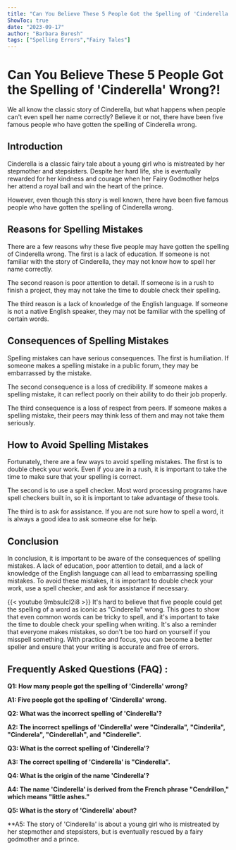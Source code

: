 ```yaml
---
title: "Can You Believe These 5 People Got the Spelling of 'Cinderella' Wrong?!"
ShowToc: true 
date: "2023-09-17"
author: "Barbara Buresh" 
tags: ["Spelling Errors","Fairy Tales"]
---
```

# Can You Believe These 5 People Got the Spelling of 'Cinderella' Wrong?!

We all know the classic story of Cinderella, but what happens when people can't even spell her name correctly? Believe it or not, there have been five famous people who have gotten the spelling of Cinderella wrong.

## Introduction

Cinderella is a classic fairy tale about a young girl who is mistreated by her stepmother and stepsisters. Despite her hard life, she is eventually rewarded for her kindness and courage when her Fairy Godmother helps her attend a royal ball and win the heart of the prince.

However, even though this story is well known, there have been five famous people who have gotten the spelling of Cinderella wrong.

## Reasons for Spelling Mistakes

There are a few reasons why these five people may have gotten the spelling of Cinderella wrong. The first is a lack of education. If someone is not familiar with the story of Cinderella, they may not know how to spell her name correctly.

The second reason is poor attention to detail. If someone is in a rush to finish a project, they may not take the time to double check their spelling.

The third reason is a lack of knowledge of the English language. If someone is not a native English speaker, they may not be familiar with the spelling of certain words.

## Consequences of Spelling Mistakes

Spelling mistakes can have serious consequences. The first is humiliation. If someone makes a spelling mistake in a public forum, they may be embarrassed by the mistake.

The second consequence is a loss of credibility. If someone makes a spelling mistake, it can reflect poorly on their ability to do their job properly.

The third consequence is a loss of respect from peers. If someone makes a spelling mistake, their peers may think less of them and may not take them seriously.

## How to Avoid Spelling Mistakes

Fortunately, there are a few ways to avoid spelling mistakes. The first is to double check your work. Even if you are in a rush, it is important to take the time to make sure that your spelling is correct.

The second is to use a spell checker. Most word processing programs have spell checkers built in, so it is important to take advantage of these tools.

The third is to ask for assistance. If you are not sure how to spell a word, it is always a good idea to ask someone else for help.

## Conclusion

In conclusion, it is important to be aware of the consequences of spelling mistakes. A lack of education, poor attention to detail, and a lack of knowledge of the English language can all lead to embarrassing spelling mistakes. To avoid these mistakes, it is important to double check your work, use a spell checker, and ask for assistance if necessary.

{{< youtube 9mbsuIcI2i8 >}} 
It's hard to believe that five people could get the spelling of a word as iconic as "Cinderella" wrong. This goes to show that even common words can be tricky to spell, and it's important to take the time to double check your spelling when writing. It's also a reminder that everyone makes mistakes, so don't be too hard on yourself if you misspell something. With practice and focus, you can become a better speller and ensure that your writing is accurate and free of errors.

## Frequently Asked Questions (FAQ) :
**Q1: How many people got the spelling of 'Cinderella' wrong?**

**A1: Five people got the spelling of 'Cinderella' wrong.**

**Q2: What was the incorrect spelling of 'Cinderella'?**

**A2: The incorrect spellings of 'Cinderella' were "Cinderalla", "Cinderila", "Cinderela", "Cinderellah", and "Cinderelle".**

**Q3: What is the correct spelling of 'Cinderella'?**

**A3: The correct spelling of 'Cinderella' is "Cinderella".**

**Q4: What is the origin of the name 'Cinderella'?**

**A4: The name 'Cinderella' is derived from the French phrase "Cendrillon," which means "little ashes."**

**Q5: What is the story of 'Cinderella' about?**

**A5: The story of 'Cinderella' is about a young girl who is mistreated by her stepmother and stepsisters, but is eventually rescued by a fairy godmother and a prince.






